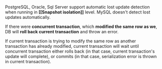 PostgreSQL, Oracle, Sql Server support automatic lost update detection when running in **[[Snapshot isolation]]** level. MySQL doesn't detect lost updates automatically.

If there were **concurrent transaction**, which **modified the same row as we**, DB will **roll back current transaction** and throw an error.

If current transaction is trying to modify the same row as another transaction has already modified, current transaction will wait until concurrent transaction either rolls back (in that case, current transaction's update will complete), or commits (in that case, serialization error is thrown in current transaction).


